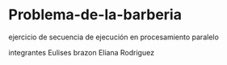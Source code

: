 # Problema-de-la-barberia
ejercicio de secuencia de ejecución en procesamiento paralelo

integrantes 
Eulises brazon
Eliana Rodriguez

